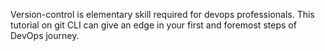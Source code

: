 Version-control is elementary skill required for devops professionals. This tutorial on git CLI can give an edge in your first and foremost steps of DevOps journey. 
